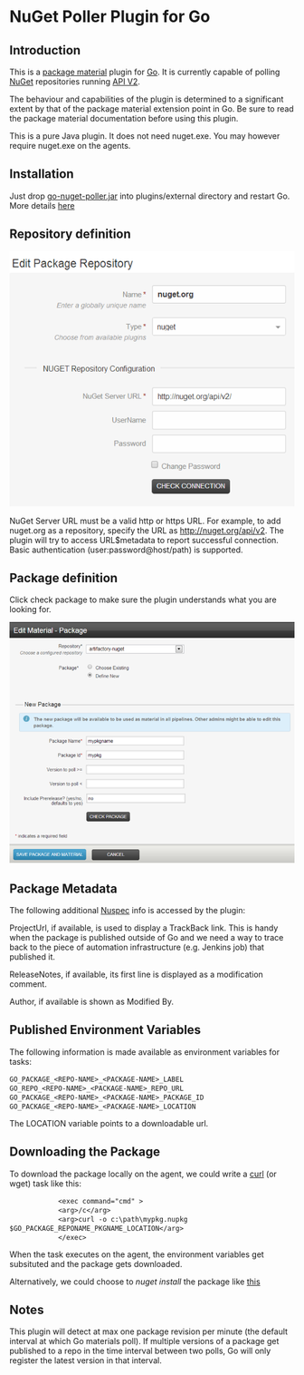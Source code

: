 NuGet Poller Plugin for Go
==================================

Introduction
------------
This is a [package material](http://www.thoughtworks.com/products/docs/go/13.3/help/package_material.html) plugin for [Go](http://www.thoughtworks.com/products/go-continuous-delivery). It is currently capable of polling [NuGet](http://www.nuget.org/) repositories running [API V2](http://chris.eldredge.io/blog/2013/02/25/fun-with-nuget-rest-api/).

The behaviour and capabilities of the plugin is determined to a significant extent by that of the package material extension point in Go. Be sure to read the package material documentation before using this plugin.

This is a pure Java plugin. It does not need nuget.exe. You may however require nuget.exe on the agents.

Installation
------------
Just drop [go-nuget-poller.jar](https://github.com/ThoughtWorksInc/go-nuget-poller-plugin/releases/download/v0.1.0/go-nuget-poller.jar) into plugins/external directory and restart Go. More details [here](http://www.thoughtworks.com/products/docs/go/13.3/help/plugin_user_guide.html)

Repository definition
---------------------
![Add a NuGet repository][1]

NuGet Server URL must be a valid http or https URL. For example, to add nuget.org as a repository, specify the URL as http://nuget.org/api/v2. The plugin will try to access URL$metadata to report successful connection. Basic authentication (user:password@host/path) is supported.

Package definition
------------------
Click check package to make sure the plugin understands what you are looking for.

![Define a package as material for a pipeline][2]

Package Metadata
----------------
The following additional [Nuspec](http://docs.nuget.org/docs/reference/nuspec-reference) info is accessed by the plugin:

ProjectUrl, if available, is used to display a TrackBack link. This is handy when the package is published outside of Go and we need a way to trace back to the piece of automation infrastructure (e.g. Jenkins job) that published it.

ReleaseNotes, if available, its first line is displayed as a modification comment.

Author, if available is shown as Modified By.

Published Environment Variables
-------------------------------
The following information is made available as environment variables for tasks:

    GO_PACKAGE_<REPO-NAME>_<PACKAGE-NAME>_LABEL
    GO_REPO_<REPO-NAME>_<PACKAGE-NAME>_REPO_URL
    GO_PACKAGE_<REPO-NAME>_<PACKAGE-NAME>_PACKAGE_ID
    GO_PACKAGE_<REPO-NAME>_<PACKAGE-NAME>_LOCATION

The LOCATION variable points to a downloadable url.

Downloading the Package
-----------------------
To download the package locally on the agent, we could write a [curl](http://curl.haxx.se/) (or wget) task like this:

                <exec command="cmd" >
                <arg>/c</arg>
                <arg>curl -o c:\path\mypkg.nupkg $GO_PACKAGE_REPONAME_PKGNAME_LOCATION</arg>
                </exec>

When the task executes on the agent, the environment variables get subsituted and the package gets downloaded.

Alternatively, we could choose to *nuget install* the package like [this](https://github.com/goteam/go-command-repo/blob/master/package/nuget/nuget-install.xml)

Notes
-----
This plugin will detect at max one package revision per minute (the default interval at which Go materials poll). If multiple versions of a package get published to a repo in the time interval between two polls, Go will only register the latest version in that interval.
	
[1]: img/nuget-repo.png  "Define NuGet Package Repository"
[2]: img/nuget-add-pkg.png  "Define package as material for a pipeline"
